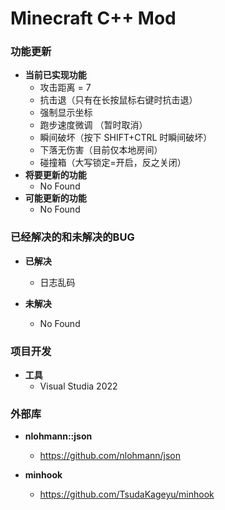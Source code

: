 ﻿# Minecraft  C++ Mod

### **功能更新**

- **当前已实现功能**
  - 攻击距离 = 7
  - 抗击退（只有在长按鼠标右键时抗击退）
  - 强制显示坐标
  - 跑步速度微调 （暂时取消）
  - 瞬间破坏（按下 SHIFT+CTRL 时瞬间破坏）
  - 下落无伤害（目前仅本地房间）
  - 碰撞箱（大写锁定=开启，反之关闭）
- **将要更新的功能**
  - No Found
- **可能更新的功能**
  - No Found
  
### **已经解决的和未解决的BUG**
- **已解决**
  - 日志乱码

- **未解决**
  - No Found
  
### **项目开发**
- **工具**
  - Visual Studia 2022

### **外部库**
- **nlohmann::json**
  - https://github.com/nlohmann/json
  
- **minhook**
  - https://github.com/TsudaKageyu/minhook
